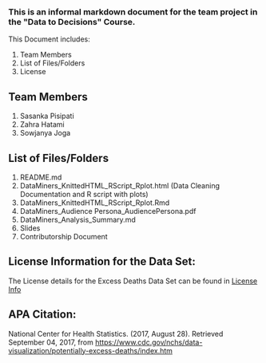 ### This is an informal markdown document for the team project in the "Data to Decisions" Course.
This Document includes:
1. Team Members
2. List of Files/Folders
3. License

## Team Members
1. Sasanka Pisipati
2. Zahra Hatami
3. Sowjanya Joga

## List of Files/Folders
1. README.md
2. DataMiners_KnittedHTML_RScript_Rplot.html (Data Cleaning Documentation and R script with plots)
3. DataMiners_KnittedHTML_RScript_Rplot.Rmd
4. DataMiners_Audience Persona_AudiencePersona.pdf
5. DataMiners_Analysis_Summary.md 
6. Slides
7. Contributorship Document


## License Information for the Data Set:
The License details for the Excess Deaths Data Set can be found in [License Info](https://www.cms.gov/about-cms/agency-information/aboutwebsite/privacy-policy.html)

## APA Citation:
National Center for Health Statistics. (2017, August 28). Retrieved September 04, 2017, from https://www.cdc.gov/nchs/data-visualization/potentially-excess-deaths/index.htm
 
  


